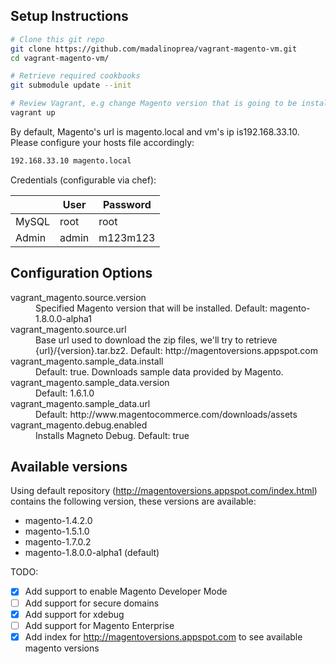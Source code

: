 Setup Instructions
-------------------

```bash
# Clone this git repo
git clone https://github.com/madalinoprea/vagrant-magento-vm.git
cd vagrant-magento-vm/

# Retrieve required cookbooks
git submodule update --init

# Review Vagrant, e.g change Magento version that is going to be installed
vagrant up
```

By default, Magento's url is magento.local and vm's ip is192.168.33.10. Please configure your hosts file accordingly:
```bash
192.168.33.10 magento.local
```

Credentials (configurable via chef):

 
|       | User  | Password |
| ----- | ------| -------- |
| MySQL | root  | root     |
| Admin | admin | m123m123 |



Configuration Options
---------------------
<dl>

<dt>vagrant_magento.source.version</dt>
<dd>Specified Magento version that will be installed.  Default: magento-1.8.0.0-alpha1</dd>

<dt>vagrant_magento.source.url</dt>
<dd>Base url used to download the zip files, we'll try to retrieve {url}/{version}.tar.bz2. Default: http://magentoversions.appspot.com</dd>
 
<dt>vagrant_magento.sample_data.install</dt>
<dd>Default: true. Downloads sample data provided by Magento.</dd>

<dt>vagrant_magento.sample_data.version</dt>
<dd>Default: 1.6.1.0</dd>

<dt>vagrant_magento.sample_data.url</dt>
<dd>Default: http://www.magentocommerce.com/downloads/assets</dt>
 
<dt>vagrant_magento.debug.enabled</dt>
<dd>Installs Magneto Debug. Default: true</dd>

</dl>

Available versions
--------------------
 
Using default repository (http://magentoversions.appspot.com/index.html) contains the following version, these versions
are available:

 * magento-1.4.2.0
 * magento-1.5.1.0
 * magento-1.7.0.2
 * magento-1.8.0.0-alpha1 (default)

TODO:
- [x] Add support to enable Magento Developer Mode
- [ ] Add support for secure domains
- [x] Add support for xdebug
- [ ] Add support for Magento Enterprise
- [x] Add index for http://magentoversions.appspot.com to see available magento versions
